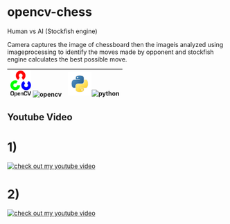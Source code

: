 # opencv-chess
Human vs AI (Stockfish engine)

Camera captures the image of chessboard then the imageis analyzed using imageprocessing to identify the moves made by opponent and stockfish engine calculates the best possible move.

<img src="Images/Open-cv.png" width="48"> ![opencv](https://img.shields.io/badge/CV-Open--CV-green)|<img src="Images/Python3.jpg" width="55">![python](https://img.shields.io/badge/Py-Python3-blue)
:-------------------------:|:-------------------------:

## Youtube Video
# 1)

[![check out my youtube video](https://img.youtube.com/vi/v12ELMNIZVE/0.jpg)](https://www.youtube.com/watch?v=v12ELMNIZVE)

# 2)

[![check out my youtube video](https://img.youtube.com/vi/e0FtXusMFTY/0.jpg)](https://www.youtube.com/watch?v=e0FtXusMFTY)


